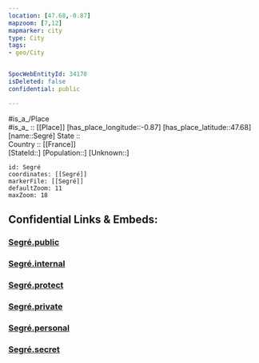 ```yaml
---
location: [47.68,-0.87] 
mapzoom: [7,12] 
mapmarker: city 
type: City
tags:
- geo/City


SpocWebEntityId: 34178
isDeleted: false
confidential: public

---
```

#is_a_/Place  
#is_a_ :: [[Place]] 
[has_place_longitude::-0.87] 
[has_place_latitude::47.68] 
[name::Segré] 
State ::  
Country :: [[France]]  
[StateId::] 
[Population::] 
[Unknown::] 


```leaflet
id: Segré
coordinates: [[Segré]] 
markerFile: [[Segré]] 
defaultZoom: 11 
maxZoom: 18
```


## Confidential Links & Embeds: 

### [Segré.public](/_public/\Earth\Continent\Europe\Europe~West\France\regions~France\Pays_de_la_Loire\departments~Pays_de_la_Loire\Maine-et-Loire\communes~Maine-et-Loire\Segré\cities~SegréSegré.public.md) 

### [Segré.internal](/_internal/\Earth\Continent\Europe\Europe~West\France\regions~France\Pays_de_la_Loire\departments~Pays_de_la_Loire\Maine-et-Loire\communes~Maine-et-Loire\Segré\cities~SegréSegré.internal.md) 

### [Segré.protect](/_protect/\Earth\Continent\Europe\Europe~West\France\regions~France\Pays_de_la_Loire\departments~Pays_de_la_Loire\Maine-et-Loire\communes~Maine-et-Loire\Segré\cities~SegréSegré.protect.md) 

### [Segré.private](/_private/\Earth\Continent\Europe\Europe~West\France\regions~France\Pays_de_la_Loire\departments~Pays_de_la_Loire\Maine-et-Loire\communes~Maine-et-Loire\Segré\cities~SegréSegré.private.md) 

### [Segré.personal](/_personal/\Earth\Continent\Europe\Europe~West\France\regions~France\Pays_de_la_Loire\departments~Pays_de_la_Loire\Maine-et-Loire\communes~Maine-et-Loire\Segré\cities~SegréSegré.personal.md) 

### [Segré.secret](/_secret/\Earth\Continent\Europe\Europe~West\France\regions~France\Pays_de_la_Loire\departments~Pays_de_la_Loire\Maine-et-Loire\communes~Maine-et-Loire\Segré\cities~SegréSegré.secret.md)

